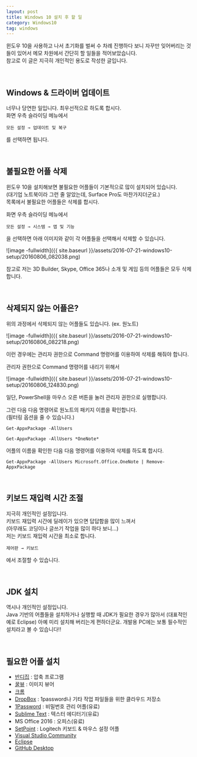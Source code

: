 ```yaml
---
layout: post
title: Windows 10 설치 후 할 일
category: Windows10
tag: windows
---
```


윈도우 10을 사용하고 나서 초기화를 벌써 수 차례 진행하다 보니
자꾸만 잊어버리는 것들이 있어서 메모 차원에서 간단히 할 일들을 적어보았습니다.  
참고로 이 글은 지극히 개인적인 용도로 작성한 글입니다.

<br>

## Windows & 드라이버 업데이트

너무나 당연한 일입니다. 최우선적으로 하도록 합시다.  
화면 우측 슬라이딩 메뉴에서 

~~~
모든 설정 → 업데이트 및 복구
~~~

를 선택하면 됩니다.


<br>

## 불필요한 어플 삭제

윈도우 10을 설치해보면 불필요한 어플들이 기본적으로 많이 설치되어 있습니다.  
(대기업 노트북이라 그런 줄 알았는데, Surface Pro도 마찬가지더군요.)  
목록에서 불필요한 어플들은 삭제를 합시다.

화면 우측 슬라이딩 메뉴에서 

~~~
모든 설정 → 시스템 → 앱 및 기능
~~~

을 선택하면 아래 이미지와 같이 각 어플들을 선택해서 삭제할 수 있습니다.

![image -fullwidth]({{ site.baseurl }}/assets/2016-07-21-windows10-setup/20160806_082038.png)

참고로 저는 3D Builder, Skype, Office 365나 소개 및 게임 등의 어플들은 모두 삭제합니다.


<br>

## 삭제되지 않는 어플은?

위의 과정에서 삭제되지 않는 어플들도 있습니다. (ex. 원노트)

![image -fullwidth]({{ site.baseurl }}/assets/2016-07-21-windows10-setup/20160806_082218.png)

이런 경우에는 관리자 권한으로 Command 명령어를 이용하여 삭제를 해줘야 합니다.


관리자 권한으로 Command 명령어를 내리기 위해서

![image -fullwidth]({{ site.baseurl }}/assets/2016-07-21-windows10-setup/20160806_124830.png)

일단, PowerShell을 마우스 오른 버튼을 눌러 관리자 권한으로 실행합니다.

그런 다음 다음 명령어로 원노트의 패키지 이름을 확인합니다.  
(필터링 옵션을 줄 수 있습니다.)

~~~
Get-AppxPackage -AllUsers

Get-AppxPackage -AllUsers *OneNote*
~~~

어플의 이름을 확인한 다음 다음 명령어를 이용하여 삭제를 하도록 합시다.

~~~
Get-AppxPackage -AllUsers Microsoft.Office.OneNote | Remove-AppxPackage
~~~

<br>

## 키보드 재입력 시간 조절

지극히 개인적인 설정입니다.  
키보드 재입력 시간에 딜레이가 있으면 답답함을 많이 느껴서  
(아무래도 코딩이나 글쓰기 작업을 많이 하다 보니...)  
저는 키보드 재입력 시간을 최소로 합니다.

~~~
제어판 → 키보드
~~~

에서 조절할 수 있습니다.


<br>

## JDK 설치

역시나 개인적인 설정입니다.  
Java 기반의 어플들을 설치하거나 실행할 때 JDK가 필요한 경우가
많아서 (대표적인 예로 Eclipse) 아예 미리 설치해 버리는게 편하더군요.
개발용 PC에는 보통 필수적인 설치라고 볼 수 있습니다!!

<br>

## 필요한 어플 설치

* [반디집](https://www.bandisoft.co.kr/bandizip/) : 압축 프로그램
* [꿀뷰](https://www.bandisoft.co.kr/honeyview/) : 이미지 뷰어
* [크롬](https://www.google.co.kr/chrome/browser/desktop/)
* [DropBox](https://www.dropbox.com/ko/downloading) : 1password나 기타 작업 파일들을 위한 클라우드 저장소
* [1Password](https://agilebits.com/downloads) : 비밀번호 관리 어플(유료)
* [Sublime Text](https://www.sublimetext.com/) : 텍스터 에디터기(유료)
* MS Office 2016 : 오피스(유료)
* [SetPoint](http://support.logitech.com/en_us/software/setpoint) : Logitech 키보드 & 마우스 설정 어플
* [Visual Studio Community](https://www.visualstudio.com/ko-kr/products/visual-studio-community-vs.aspx)
* [Eclipse](https://eclipse.org/downloads/)
* [GitHub Desktop](https://desktop.github.com/)

